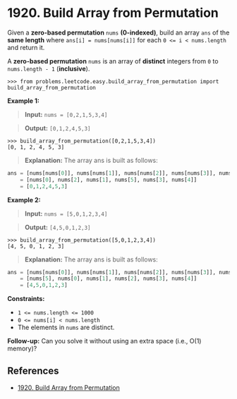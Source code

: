 # 1920. Build Array from Permutation

Given a **zero-based permutation** `nums` **(0-indexed)**,
build an array `ans` of the **same length**
where `ans[i] = nums[nums[i]]` for each `0 <= i < nums.length` and return it.

A **zero-based permutation** `nums` is an array of **distinct** integers from `0` to `nums.length - 1` (**inclusive**).

```pycon
>>> from problems.leetcode.easy.build_array_from_permutation import build_array_from_permutation

```

**Example 1:**

> **Input:** `nums = [0,2,1,5,3,4]`

> **Output:** `[0,1,2,4,5,3]`

```pycon
>>> build_array_from_permutation([0,2,1,5,3,4])
[0, 1, 2, 4, 5, 3]

```

> **Explanation:** The array ans is built as follows:

```python
ans = [nums[nums[0]], nums[nums[1]], nums[nums[2]], nums[nums[3]], nums[nums[4]], nums[nums[5]]]
    = [nums[0], nums[2], nums[1], nums[5], nums[3], nums[4]]
    = [0,1,2,4,5,3]
```

**Example 2:**

> **Input:** `nums = [5,0,1,2,3,4]`

> **Output:** `[4,5,0,1,2,3]`

```pycon
>>> build_array_from_permutation([5,0,1,2,3,4])
[4, 5, 0, 1, 2, 3]

```

> **Explanation:** The array ans is built as follows:

```python
ans = [nums[nums[0]], nums[nums[1]], nums[nums[2]], nums[nums[3]], nums[nums[4]], nums[nums[5]]]
    = [nums[5], nums[0], nums[1], nums[2], nums[3], nums[4]]
    = [4,5,0,1,2,3]
```

**Constraints:**

- `1 <= nums.length <= 1000`
- `0 <= nums[i] < nums.length`
- The elements in `nums` are distinct.

**Follow-up:** Can you solve it without using an extra space (i.e., O(1) memory)?

## References

- [1920. Build Array from Permutation](https://leetcode.com/problems/build-array-from-permutation)
